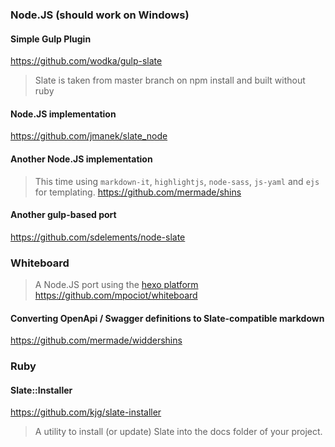 ### Node.JS (should work on Windows)

#### Simple Gulp Plugin
https://github.com/wodka/gulp-slate
> Slate is taken from master branch on npm install and built without ruby

#### Node.JS implementation
https://github.com/jmanek/slate_node

#### Another Node.JS implementation
> This time using `markdown-it`, `highlightjs`, `node-sass`, `js-yaml` and `ejs` for templating.
https://github.com/mermade/shins

#### Another gulp-based port
https://github.com/sdelements/node-slate

### Whiteboard
> A Node.JS port using the [hexo platform](https://hexo.io/)
https://github.com/mpociot/whiteboard

#### Converting OpenApi / Swagger definitions to Slate-compatible markdown

https://github.com/mermade/widdershins

### Ruby

#### Slate::Installer
https://github.com/kjg/slate-installer
> A utility to install (or update) Slate into the docs folder of your project.

